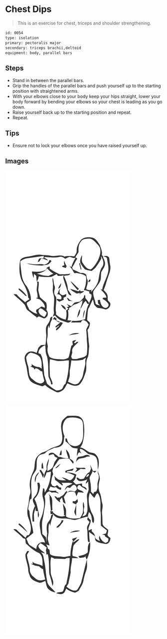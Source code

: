 # Chest Dips

> This is an exercise for chest, triceps and shoulder strengthening.

``` 
id: 0054 
type: isolation 
primary: pectoralis major 
secondary: triceps brachii,deltoid 
equipment: body, parallel bars 
``` 


## Steps


 - Stand in between the parallel bars.
 - Grip the handles of the parallel bars and push yourself up to the starting position with straightened arms.
 - With your elbows close to your body keep your hips straight, lower your body forward by bending your elbows so your chest is leading as you go down.
 - Raise yourself back up to the starting position and repeat.
 - Repeat.

## Tips


 - Ensure not to lock your elbows once you have raised yourself up.

## Images

![](./../svg/0054-relaxation.svg "")

![](./../svg/0054-tension.svg "")

